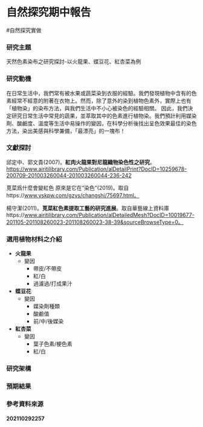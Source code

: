 # 自然探究期中報告
#自然探究實做

### 研究主題
天然色素染布之研究探討-以火龍果、蝶豆花、紅杏菜為例
### 研究動機

在日常生活中，我們常有被水果或蔬菜染到衣服的經驗。我們發現植物中含有的色素經常不經意的附著在衣物上。然而，除了意外的染到植物色素外，實際上也有「植物染」的染布方法，與我們生活中不小心被染色的經驗相關。
因此，我們決定研究日常生活中常見的蔬果，並萃取其中的色素進行植物染。我們預計利用媒染劑、酸鹼度、溫度等生活中易操作的變因，在科學分析後找出呈色效果最佳的染色方法，染出美感與科學兼備，「最漂亮」的一塊布！

### 文獻探討

邱定中、郭文貴(2007)。**紅肉火龍果對尼龍織物染色性之研究**。https://www.airitilibrary.com/Publication/alDetailPrint?DocID=10259678-200709-201003260044-201003260044-236-242

莧菜爲什麼會變紅色 原來是它在“染色”(2019)。取自https://www.yskpw.com/gzys/changshi/75697.html。

楊守潔(2011)。**莧菜紅色素提取工藝的研究進展**。取自華藝線上資料庫https://www.airitilibrary.com/Publication/alDetailedMesh?DocID=10019677-201105-201108260023-201108260023-38-39&sourceBrowseType=0。


### 選用植物材料之介紹
- **火龍果**
    - 變因
        - 帶皮/不帶皮
        - 紅/白
        - 過濾過/打成果汁
- **蝶豆花**
    - 變因
        - 媒染劑種類
        - 酸鹼值
        - 前/中/後媒染
- **紅杏菜**
    - 變因
        - 葉子色素/梗色素
        - 紅/白
### 研究架構
### 預期結果
### 參考資料來源

#### 202110292257
